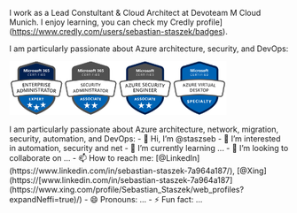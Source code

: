 I work as a Lead Constultant & Cloud Architect at Devoteam M Cloud Munich. I enjoy learning, you can check my Credly profile](https://www.credly.com/users/sebastian-staszek/badges).

I am particularly passionate about Azure architecture, security, and DevOps:
<p>
<img src="microsoft365-enterprise-adminstrator-expert-600x600.png" alt="Enterprise Administrator Expert" width="98" height="98"/><img src="microsoft365-security-administrator-associate-600x600.png" alt="SecurityAdministratorAssociate" width="98" height="98"/><img src="azure-security-engineer-associate600x600.png" alt="AzureSecurityEngineerAssociate" width="98" height="98"/><img src="azure-virtual-desktop-specialty-600x600.png" alt="AzureVirtualDesktopSpecialty" width="98" height="98"/>
<p>
I am particularly passionate about Azure architecture, network, migration, security, automation, and DevOps:
- 👋 Hi, I’m @staszseb
- 👀 I’m interested in automation, security and net
- 🌱 I’m currently learning ...
- 💞️ I’m looking to collaborate on ...
- 📫 How to reach me: [@LinkedIn](https://www.linkedin.com/in/sebastian-staszek-7a964a187/), [@Xing](https://[www.linkedin.com/in/sebastian-staszek-7a964a187](https://www.xing.com/profile/Sebastian_Staszek/web_profiles?expandNeffi=true)/)
- 😄 Pronouns: ...
- ⚡ Fun fact: ...

<!---
staszseb/staszseb is a ✨ special ✨ repository because its `README.md` (this file) appears on your GitHub profile.
You can click the Preview link to take a look at your changes.
--->
